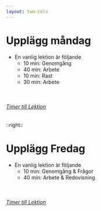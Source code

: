 ```yaml
---
layout: two-cols
---
```


# Upplägg måndag
+ En vanlig lektion är följande
  + 10 min: Genomgång
  + 40 min: Arbete
  + 10 min: Rast
  + 30 min: Arbete
    
<br>

###### [Timer till Lektion](https://alxivnov.github.io/Timer/#) 


<!--
Arbete betyder att det kan vara egetarbete men också grupparbete.
https://alxivnov.github.io/Timer/#
-->

::right::


# Upplägg Fredag
+ En vanlig lektion är följande
  + 10 min: Genomgång & Frågor
  + 40 min: Arbete & Redovisning
    
<br>

###### [Timer till Lektion](https://alxivnov.github.io/Timer/#) 
